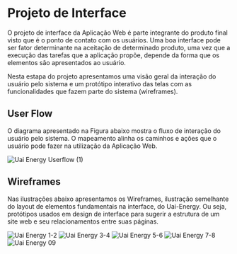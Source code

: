 
# Projeto de Interface

O projeto de interface da Aplicação Web é parte integrante do produto final visto que é o ponto de contato com os usuários. Uma boa interface pode ser fator determinante na aceitação de determinado produto, uma vez que a execução das tarefas que a aplicação propõe, depende da forma que os elementos são apresentados ao usuário.

Nesta estapa do projeto apresentamos uma visão geral da interação do usuário pelo sistema e um protótipo interativo das telas com as funcionalidades que fazem parte do sistema (wireframes).

## User Flow

O diagrama apresentado na Figura abaixo mostra o fluxo de interação do usuário pelo sistema. O mapeamento alinha os caminhos e ações que o usuário pode fazer na utilização da Aplicação Web. 

![Uai Energy Userflow (1)](https://user-images.githubusercontent.com/61883996/117144666-914f8f80-ad88-11eb-8fa7-dd884306910a.png)

## Wireframes

Nas ilustrações abaixo apresentamos os Wireframes, ilustração semelhante do layout de elementos fundamentais na interface, do Uai-Energy. Ou seja, protótipos usados em design de interface para sugerir a estrutura de um site web e seu relacionamentos entre suas páginas. 

![Uai Energy 1-2](https://user-images.githubusercontent.com/61883996/117573007-10580700-b0ac-11eb-90e4-30aace24083a.jpg)
![Uai Energy 3-4](https://user-images.githubusercontent.com/61883996/117573009-1221ca80-b0ac-11eb-8e8e-c9f4d1ba1bbf.jpg)
![Uai Energy 5-6](https://user-images.githubusercontent.com/61883996/117573012-13eb8e00-b0ac-11eb-9827-a96744291d6d.jpg)
![Uai Energy 7-8](https://user-images.githubusercontent.com/61883996/117573013-15b55180-b0ac-11eb-97d1-2b8040239fc7.jpg)
![Uai Energy 09](https://user-images.githubusercontent.com/61883996/117573014-16e67e80-b0ac-11eb-8936-fbabde0ecb69.jpg)

